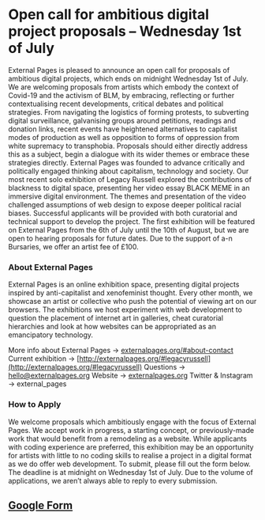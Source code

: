 # Open call for ambitious digital project proposals – Wednesday 1st of July

External Pages is pleased to announce an open call for proposals of ambitious digital projects, which ends on midnight Wednesday 1st of July. 
We are welcoming proposals from artists which embody the context of Covid-19 and the activism of BLM, by embracing, reflecting or further contextualising recent developments, critical debates and political strategies. From navigating the logistics of forming protests, to subverting digital surveillance, galvanising groups around petitions, readings and donation links, recent events have heightened alternatives to capitalist modes of production as well as opposition to forms of oppression from white supremacy to transphobia. Proposals should either directly address this as a subject, begin a dialogue with its wider themes or embrace these strategies directly. 
External Pages was founded to advance critically and politically engaged thinking about capitalism, technology and society. Our most recent solo exhibition of Legacy Russell explored the contributions of blackness to digital space, presenting her video essay BLACK MEME in an immersive digital environment. The themes and presentation of the video challenged assumptions of web design to expose deeper political racial biases.
Successful applicants will be provided with both curatorial and technical support to develop the project. The first exhibition will be featured on External Pages from the 6th of July until the 10th of August, but we are open to hearing proposals for future dates. 
Due to the support of a-n Bursaries, we offer an artist fee of £100.

### About External Pages
External Pages is an online exhibition space, presenting digital projects inspired by anti-capitalist and xenofeminist thought. Every other month, we showcase an artist or collective who push the potential of viewing art on our browsers. The exhibitions we host experiment with web development to question the placement of internet art in galleries, cheat curatorial hierarchies and look at how websites can be appropriated as an emancipatory technology.

More info about External Pages → [externalpages.org/#about-contact](http://externalpages.org/#about-contact)
Current exhibition → [http://externalpages.org/#legacyrussell](http://externalpages.org/#legacyrussell)
Questions → hello@externalpages.org
Website → [externalpages.org](http://externalpages.org)
Twitter & Instagram → external_pages

### How to Apply
We welcome proposals which ambitiously engage with the focus of External Pages. We accept work in progress, a starting concept, or previously-made work that would benefit from a remodeling as a website. While applicants with coding experience are preferred, this exhibition may be an opportunity for artists with little to no coding skills to realise a project in a digital format as we do offer web development. 
To submit, please fill out the form below. The deadline is at midnight on Wednesday 1st of July. Due to the volume of applications, we aren’t always able to reply to every submission.

## [Google Form](https://docs.google.com/forms/d/e/1FAIpQLSfx6hL7UI_QTwwZYvwu93kX4-WXFlJHc1ZuAhx0xuS2gBiBnw/viewform)
